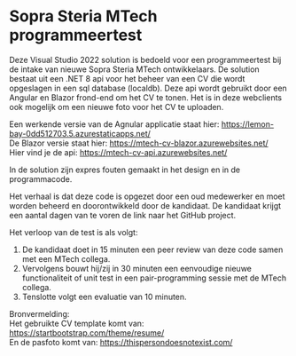 # Sopra Steria MTech programmeertest

Deze Visual Studio 2022 solution is bedoeld voor een programmeertest bij de intake van nieuwe Sopra Steria MTech ontwikkelaars.
De solution bestaat uit een .NET 8 api voor het beheer van een CV die wordt opgeslagen in een sql database (localdb). Deze api wordt gebruikt door een Angular en Blazor frond-end om het CV te tonen. 
Het is in deze webclients ook mogelijk om een nieuwe foto voor het CV te uploaden.

Een werkende versie van de Agnular applicatie staat hier: https://lemon-bay-0dd512703.5.azurestaticapps.net/
\
De Blazor versie staat hier: https://mtech-cv-blazor.azurewebsites.net/
\
Hier vind je de api: https://mtech-cv-api.azurewebsites.net/

In de solution zijn expres fouten gemaakt in het design en in de programmacode.

Het verhaal is dat deze code is opgezet door een oud medewerker en moet worden beheerd en doorontwikkeld door de kandidaat.
De kandidaat krijgt een aantal dagen van te voren de link naar het GitHub project.

Het verloop van de test is als volgt:
1. De kandidaat doet in 15 minuten een peer review van deze code samen met een MTech collega.
2. Vervolgens bouwt hij/zij in 30 minuten een eenvoudige nieuwe functionaliteit of unit test in een pair-programming sessie met de MTech collega.
3. Tenslotte volgt een evaluatie van 10 minuten.

Bronvermelding:\
Het gebruikte CV template komt van: https://startbootstrap.com/theme/resume/
\
En de pasfoto komt van: https://thispersondoesnotexist.com/

